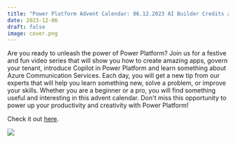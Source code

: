 ```yaml
---
title: "Power Platform Advent Calendar: 06.12.2023 AI Builder Credits and Tenant Isolation"
date: 2023-12-06
draft: false
image: cover.png
---
```


Are you ready to unleash the power of Power Platform? Join us for a festive and fun video series that will show you how to create amazing apps, govern your tenant, introduce Copilot in Power Platform and learn something about Azure Communication Services. Each day, you will get a new tip from our experts that will help you learn something new, solve a problem, or improve your skills. Whether you are a beginner or a pro, you will find something useful and interesting in this advent calendar. Don't miss this opportunity to power up your productivity and creativity with Power Platform!

Check it out [here](https://youtu.be/wZkLVy27pv0).

[![](video.png)](https://youtu.be/wZkLVy27pv0)